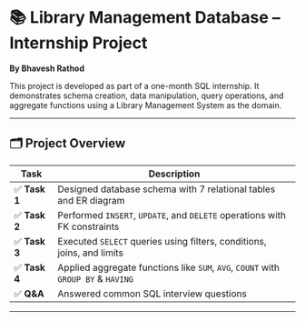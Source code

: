 # 📚 Library Management Database – Internship Project

**By Bhavesh Rathod**

This project is developed as part of a one-month SQL internship. It demonstrates schema creation, data manipulation, query operations, and aggregate functions using a Library Management System as the domain.

---

## 🗂️ Project Overview

| Task | Description |
|------|-------------|
| ✅ **Task 1** | Designed database schema with 7 relational tables and ER diagram |
| ✅ **Task 2** | Performed `INSERT`, `UPDATE`, and `DELETE` operations with FK constraints |
| ✅ **Task 3** | Executed `SELECT` queries using filters, conditions, joins, and limits |
| ✅ **Task 4** | Applied aggregate functions like `SUM`, `AVG`, `COUNT` with `GROUP BY` & `HAVING` |
| ✅ **Q&A**     | Answered common SQL interview questions |

---


